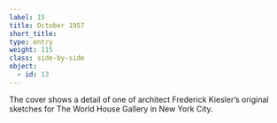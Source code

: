 ```yaml
---
label: 15
title: October 1957
short_title:
type: entry
weight: 115
class: side-by-side
object:
  - id: 13
---
```


The cover shows a detail of one of architect Frederick Kiesler’s original sketches for The World House Gallery in New York City.
